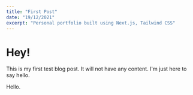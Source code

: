 ```yaml
---
title: "First Post"
date: "19/12/2021"
excerpt: "Personal portfolio built using Next.js, Tailwind CSS"
---
```


# Hey!

This is my first test blog post. It will not have any content. I'm just here to say hello.

Hello.